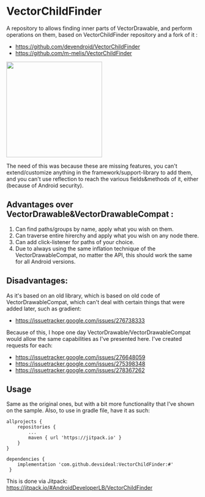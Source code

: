 # VectorChildFinder
A repository to allows finding inner parts of VectorDrawable, and perform operations on them, based on VectorChildFinder repository and a fork of it :

- https://github.com/devendroid/VectorChildFinder
- https://github.com/m-melis/VectorChildFinder

<img src="https://raw.githubusercontent.com/AndroidDeveloperLB/VectorChildFinder/main/extras/sample_video.gif" width="250" >

The need of this was because these are missing features, you can't extend/customize anything in the framework/support-library to add them, and you can't use reflection to reach the various fields&methods of it, either (because of Android security).

## Advantages over VectorDrawable&VectorDrawableCompat :

1. Can find paths/groups by name, apply what you wish on them.
2. Can traverse entire hirerchy and apply what you wish on any node there.
3. Can add click-listener for paths of your choice.
4. Due to always using the same inflation technique of the VectorDrawableCompat, no matter the API, this should work the same for all Android versions.

## Disadvantages:
As it's based on an old library, which is based on old code of VectorDrawableCompat, which can't deal with certain things that were added later, such as gradient:

- https://issuetracker.google.com/issues/276738333

Because of this, I hope one day VectorDrawable/VectorDrawableCompat would allow the same capabilities as I've presented here.
I've created requests for each:

- https://issuetracker.google.com/issues/276648059
- https://issuetracker.google.com/issues/275398348
- https://issuetracker.google.com/issues/278367262

## Usage
Same as the original ones, but with a bit more functionality that I've shown on the sample.
Also, to use in gradle file, have it as such:

	allprojects {
		repositories {
			...
			maven { url 'https://jitpack.io' }
		}
	}
	
    dependencies {
        implementation 'com.github.devsideal:VectorChildFinder:#'
     }

This is done via Jitpack:
https://jitpack.io/#AndroidDeveloperLB/VectorChildFinder
